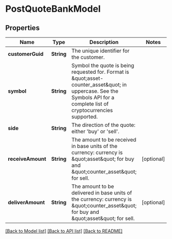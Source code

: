 # PostQuoteBankModel

## Properties
Name | Type | Description | Notes
------------ | ------------- | ------------- | -------------
**customerGuid** | **String** | The unique identifier for the customer. | 
**symbol** | **String** | Symbol the quote is being requested for. Format is \&quot;asset-counter_asset\&quot; in uppercase. See the Symbols API for a complete list of cryptocurrencies supported. | 
**side** | **String** | The direction of the quote: either &#39;buy&#39; or &#39;sell&#39;. | 
**receiveAmount** | **String** | The amount to be received in base units of the currency: currency is \&quot;asset\&quot; for buy and \&quot;counter_asset\&quot; for sell. | [optional] 
**deliverAmount** | **String** | The amount to be delivered in base units of the currency: currency is \&quot;counter_asset\&quot; for buy and \&quot;asset\&quot; for sell. | [optional] 

[[Back to Model list]](../README.md#documentation-for-models) [[Back to API list]](../README.md#documentation-for-api-endpoints) [[Back to README]](../README.md)



